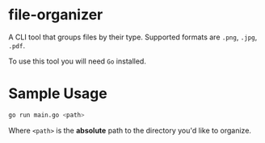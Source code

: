 # file-organizer

A CLI tool that groups files by their type. Supported formats are `.png`, `.jpg`, `.pdf`.

To use this tool you will need `Go` installed.

# Sample Usage
```bash
go run main.go <path>
```

Where `<path>` is the __absolute__ path to the directory you'd like to organize.
